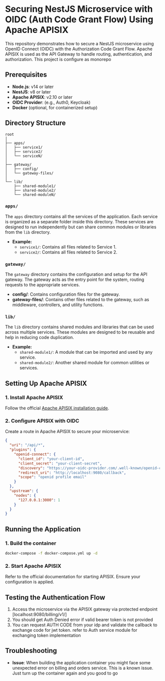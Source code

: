 # Securing NestJS Microservice with OIDC (Auth Code Grant Flow) Using Apache APISIX

This repository demonstrates how to secure a NestJS microservice using OpenID Connect (OIDC) with the Authorization Code Grant Flow. Apache APISIX is used as the API Gateway to handle routing, authentication, and authorization. This project is configure as monorepo

## Prerequisites

- **Node.js**: v14 or later
- **NestJS**: v8 or later
- **Apache APISIX**: v2.10 or later
- **OIDC Provider**: (e.g., Auth0, Keycloak)
- **Docker** (optional, for containerized setup)

## Directory Structure

```
root
│
├── apps/
│   ├── service1/
│   ├── service2/
│   └── serviceN/
│
├── gateway/
│   ├── config/
│   └── gateway-files/
│
└── lib/
    ├── shared-module1/
    ├── shared-module2/
    └── shared-moduleN/
```

### `apps/`

The `apps` directory contains all the services of the application. Each service is organized as a separate folder inside this directory. These services are designed to run independently but can share common modules or libraries from the `lib` directory.

- **Example:**
  - `service1/`: Contains all files related to Service 1.
  - `service2/`: Contains all files related to Service 2.

### `gateway/`

The `gateway` directory contains the configuration and setup for the API gateway. The gateway acts as the entry point for the system, routing requests to the appropriate services.

- **config/**: Contains configuration files for the gateway.
- **gateway-files/**: Contains other files related to the gateway, such as middleware, controllers, and utility functions.

### `lib/`

The `lib` directory contains shared modules and libraries that can be used across multiple services. These modules are designed to be reusable and help in reducing code duplication.

- **Example:**
  - `shared-module1/`: A module that can be imported and used by any service.
  - `shared-module2/`: Another shared module for common utilities or services.

## Setting Up Apache APISIX

### 1. Install Apache APISIX

Follow the official [Apache APISIX installation guide](https://apisix.apache.org/docs/apisix/getting-started).

### 2. Configure APISIX with OIDC

Create a route in Apache APISIX to secure your microservice:

```json
{
  "uri": "/api/*",
  "plugins": {
    "openid-connect": {
      "client_id": "your-client-id",
      "client_secret": "your-client-secret",
      "discovery": "https://your-oidc-provider.com/.well-known/openid-configuration",
      "redirect_uri": "http://localhost:9080/callback",
      "scope": "openid profile email"
    }
  },
  "upstream": {
    "nodes": {
      "127.0.0.1:3000": 1
    }
  }
}
```

## Running the Application

### 1. Build the container

```bash
docker-compose -f docker-compose.yml up -d
```

### 2. Start Apache APISIX

Refer to the official documentation for starting APISIX. Ensure your configuration is applied.

## Testing the Authentication Flow

1. Access the microservice via the APISIX gateway via protected endpoint [localhost:9080/billing/v1/]
2. You should get Auth Denied error if valid bearer token is not provided
3. You can request AUTH CODE from your idp and validate the callback to exchange code for jwt token. refer to Auth service module for exchanging token implementation

## Troubleshooting

- **Issue**: When building the application container you might face some unexpected error on billing and orders service. This is a known issue. Just turn up the container again and you good to go
